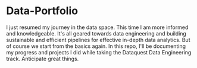 # Data-Portfolio
I just resumed my journey in the data space. This time I am more informed and knowledgeable. It's all geared towards data engineering and building sustainable and efficient pipelines for effective in-depth data analytics. But of course we start from the basics again. In this repo, I'll be documenting my progress and projects I did while taking the Dataquest Data Engineering track. Anticipate great things.
